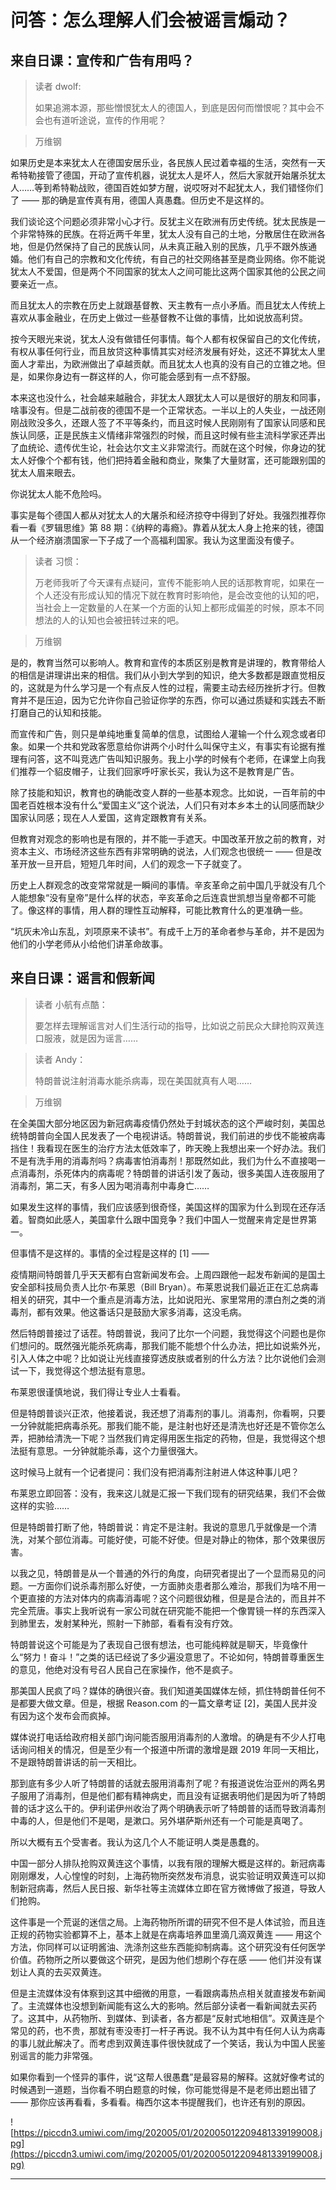 # 问答：怎么理解人们会被谣言煽动？

## 来自日课：宣传和广告有用吗？

> 读者 dwolf:
> 
> 如果追溯本源，那些憎恨犹太人的德国人，到底是因何而憎恨呢？其中会不会也有道听途说，宣传的作用呢？

> 万维钢

如果历史是本来犹太人在德国安居乐业，各民族人民过着幸福的生活，突然有一天希特勒接管了德国，开动了宣传机器，说犹太人是坏人，然后大家就开始屠杀犹太人……等到希特勒战败，德国百姓如梦方醒，说哎呀对不起犹太人，我们错怪你们了 —— 那的确是宣传真有用，德国人真愚蠢。但历史不是这样的。

我们谈论这个问题必须非常小心才行。反犹主义在欧洲有历史传统。犹太民族是一个非常特殊的民族。在将近两千年里，犹太人没有自己的土地，分散居住在欧洲各地，但是仍然保持了自己的民族认同，从未真正融入别的民族，几乎不跟外族通婚。他们有自己的宗教和文化传统，有自己的社交网络甚至是商业网络。你不能说犹太人不爱国，但是两个不同国家的犹太人之间可能比这两个国家其他的公民之间要亲近一点。

而且犹太人的宗教在历史上就跟基督教、天主教有一点小矛盾。而且犹太人传统上喜欢从事金融业，在历史上做过一些基督教不让做的事情，比如说放高利贷。

按今天眼光来说，犹太人没有做错任何事情。每个人都有权保留自己的文化传统，有权从事任何行业，而且放贷这种事情其实对经济发展有好处，这还不算犹太人里面人才辈出，为欧洲做出了卓越贡献。而且犹太人也真的没有自己的立锥之地。但是，如果你身边有一群这样的人，你可能会感到有一点不舒服。

本来这也没什么，社会越来越融合，非犹太人跟犹太人可以是很好的朋友和同事，啥事没有。但是二战前夜的德国不是一个正常状态。一半以上的人失业，一战还刚刚战败没多久，还跟人签了不平等条约，而且这时候人民刚刚有了国家认同感和民族认同感，正是民族主义情绪非常强烈的时候，而且这时候有些主流科学家还弄出了血统论、遗传优生论，社会达尔文主义非常流行。而就在这个时候，你身边的犹太人好像个个都有钱，他们把持着金融和商业，聚集了大量财富，还可能跟别国的犹太人眉来眼去。

你说犹太人能不危险吗。

事实是每个德国人都从对犹太人的大屠杀和经济掠夺中得到了好处。我强烈推荐你看一看《罗辑思维》第 88 期：《纳粹的毒瘾》。靠着从犹太人身上抢来的钱，德国从一个经济崩溃国家一下子成了一个高福利国家。我认为这里面没有傻子。

> 读者 习惯：
> 
> 万老师我听了今天课有点疑问，宣传不能影响人民的话那教育呢，如果在一个人还没有形成认知的情况下就在教育时影响他，是会改变他的认知的吧，当社会上一定数量的人在某一个方面的认知上都形成偏差的时候，原本不同想法的人的认知也会被扭转过来的吧。

> 万维钢

是的，教育当然可以影响人。教育和宣传的本质区别是教育是讲理的，教育带给人的相信是讲理讲出来的相信。我们从小到大学到的知识，绝大多数都是跟直觉相反的，这就是为什么学习是一个有点反人性的过程，需要主动去经历挫折才行。但教育并不是压迫，因为它允许你自己验证你学的东西，你可以通过质疑和实践去不断打磨自己的认知和技能。

而宣传和广告，则只是单纯地重复简单的信息，试图给人灌输一个什么观念或者印象。如果一个共和党政客愿意给你讲两个小时什么叫保守主义，有事实有论据有推理有问答，这不叫竞选广告叫知识服务。我上小学的时候有个老师，在课堂上向我们推荐一个貂皮帽子，让我们回家呼吁家长买，我认为这不是教育是广告。

除了技能和知识，教育也的确能改变人群的一些基本观念。比如说，一百年前的中国老百姓根本没有什么“爱国主义”这个说法，人们只有对本乡本土的认同感而缺少国家认同感；现在人人爱国，这肯定跟教育有关系。

但教育对观念的影响也是有限的，并不能一手遮天。中国改革开放之前的教育，对资本主义、市场经济这些东西有非常明确的说法，人们观念也很统一 —— 但是改革开放一旦开启，短短几年时间，人们的观念一下子就变了。

历史上人群观念的改变常常就是一瞬间的事情。辛亥革命之前中国几乎就没有几个人能想象“没有皇帝”是什么样的状态，辛亥革命之后连袁世凯想当皇帝都不可能了。像这样的事情，用人群的理性互动解释，可能比教育什么的更准确一些。

“坑灰未冷山东乱，刘项原来不读书”。有成千上万的革命者参与革命，并不是因为他们的小学老师从小给他们讲革命故事。

## 来自日课：谣言和假新闻

> 读者 小航有点酷：
> 
> 要怎样去理解谣言对人们生活行动的指导，比如说之前民众大肆抢购双黄连口服液，就是因为谣言……

> 读者 Andy：
> 
> 特朗普说注射消毒水能杀病毒，现在美国就真有人喝……

> 万维钢

在全美国大部分地区因为新冠病毒疫情仍然处于封城状态的这个严峻时刻，美国总统特朗普向全国人民发表了一个电视讲话。特朗普说，我们前进的步伐不能被病毒挡住！我看现在医生的治疗方法太低效率了，昨天晚上我想出来一个好办法。我们不是有洗手用的消毒剂吗？病毒害怕消毒剂！那既然如此，我们为什么不直接喝一点消毒剂，杀死体内的病毒呢？特朗普的讲话引发了轰动，很多美国人连夜服用了消毒剂，第二天，有多人因为喝消毒剂中毒身亡……

如果发生这样的事情，我们应该感到很奇怪，美国这样的国家为什么到现在还存活着。智商如此感人，美国拿什么跟中国竞争？我们中国人一觉醒来肯定是世界第一。

但事情不是这样的。事情的全过程是这样的 [1] ——

疫情期间特朗普几乎天天都有白宫新闻发布会。上周四跟他一起发布新闻的是国土安全部科技局负责人比尔·布莱恩（Bill Bryan）。布莱恩说我们最近正在汇总病毒相关的研究，其中一个重点是消毒方法，比如说阳光、家里常用的漂白剂之类的消毒剂，都有效果。他这番话只是鼓励大家多消毒，这没毛病。

然后特朗普接过了话茬。特朗普说，我问了比尔一个问题，我觉得这个问题也是你们想问的。既然强光能杀死病毒，那我们能不能想个什么办法，把比如说紫外光，引入人体之中呢？比如说让光线直接穿透皮肤或者别的什么方法？比尔说他们会测试一下，我觉得这个想法挺有意思。

布莱恩很谨慎地说，我们得让专业人士看看。

但是特朗普谈兴正浓，他接着说，我还想了消毒剂的事儿。消毒剂，你看啊，只要一分钟就能把病毒杀死。那我们能不能，是注射也好还是清洗也好还是不管你怎么弄，把肺给清洗一下呢？当然我们肯定得用医生指定的药物，但是，我觉得这个想法挺有意思。一分钟就能杀毒，这个力量很强大。

这时候马上就有一个记者提问：我们没有把消毒剂注射进人体这种事儿吧？

布莱恩立即回答：没有，我来这儿就是汇报一下我们现有的研究结果，我们不会做这样的实验……

但是特朗普打断了他，特朗普说：肯定不是注射。我说的意思几乎就像是一个清洗，对某个部位消毒。可能好使，可能不好使。但是对静止的物体，那个效果很厉害。

以我之见，特朗普是从一个普通的外行的角度，向研究者提出了一个显而易见的问题。一方面你们说杀毒剂那么好使，一方面肺炎患者那么难治，那我们为啥不用一个更直接的方法对体内的病毒消毒呢？这个问题很幼稚，但是是合法的，而且并不完全荒唐。事实上我听说有一家公司就在研究能不能把一个像胃镜一样的东西深入到肺里去，发射某种光，照射一下肺部，看看有没有疗效。

特朗普说这个可能是为了表现自己很有想法，也可能纯粹就是聊天，毕竟像什么“努力！奋斗！”之类的话已经说了多少遍没意思了。不论如何，特朗普尊重医生的意见，他绝对没有号召人民自己在家操作，他不是疯子。

那美国人民疯了吗？媒体的确很兴奋。我们知道美国媒体左倾，抓住特朗普任何不是都要大做文章。但是，根据 Reason.com 的一篇文章考证 [2]，美国人民并没有因为这个发布会而疯掉。

媒体说打电话给政府相关部门询问能否服用消毒剂的人激增。的确是有不少人打电话询问相关的情况，但是至少有一个报道中所谓的激增是跟 2019 年同一天相比，不是跟特朗普讲话的前一天相比。

那到底有多少人听了特朗普的话就去服用消毒剂了呢？有报道说佐治亚州的两名男子服用了消毒剂，但是他们都有精神病史，而且没有证据表明他们是因为听了特朗普的话才这么干的。伊利诺伊州收治了两个明确表示听了特朗普的话而导致消毒剂中毒的人，但是他们不是喝，是漱口。另外堪萨斯州还有一个可能是真喝了。

所以大概有五个受害者。我认为这几个人不能证明人类是愚蠢的。

中国一部分人排队抢购双黄连这个事情，以我有限的理解大概是这样的。新冠病毒刚刚爆发，人心惶惶的时刻，上海药物所突然发布消息，说实验证明双黄连可以抑制新冠病毒，然后人民日报、新华社等主流媒体立即在官方微博做了报道，导致人们抢购。

这件事是一个荒诞的迷信之局。上海药物所所谓的研究不但不是人体试验，而且连正规的药物实验都算不上，基本上就是在病毒培养皿里滴几滴双黄连 —— 用这个方法，你同样可以证明酱油、洗涤剂这些东西能抑制病毒。这个研究没有任何医学价值。药物所之所以要做这个研究，是因为他们想刷个存在感 —— 他们并没有谋划让人真的去买双黄连。

但是主流媒体没有体察到这其中细微的用意，一看跟病毒热点相关就直接发布新闻了。主流媒体也没想到新闻能有这么大的影响。然后部分读者一看新闻就去买药了。这其中，从药物所、到媒体、到读者，各方都是“反射式地相信”。双黄连是个常见的药，也不贵，那就有枣没枣打一杆子再说。我不认为其中有任何人认为病毒的事儿就此解决了。而考虑到双黄连事件很快就成了一个笑话，我认为中国人民鉴别谣言的能力非常强。

如果你看到一个怪异的事件，说“这帮人很愚蠢”是最容易的解释。这就好像考试的时候遇到一道题，当你看不明白题意的时候，你可能觉得是不是老师出题出错了 —— 那你应该再看看，多看看。梅西尔这本书提醒我们，也许还有别的原因。

![https://piccdn3.umiwi.com/img/202005/01/202005012209481339199008.jpg](https://piccdn3.umiwi.com/img/202005/01/202005012209481339199008.jpg)

---
